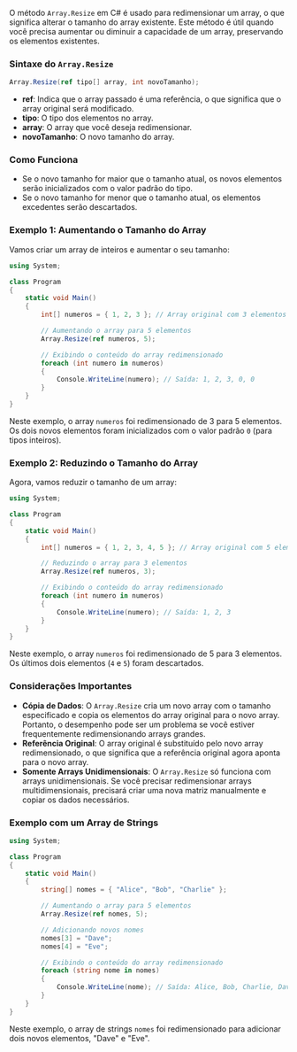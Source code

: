 O método `Array.Resize` em C# é usado para redimensionar um array, o que significa alterar o tamanho do array existente. Este método é útil quando você precisa aumentar ou diminuir a capacidade de um array, preservando os elementos existentes.

### Sintaxe do `Array.Resize`

```csharp
Array.Resize(ref tipo[] array, int novoTamanho);
```

- **ref**: Indica que o array passado é uma referência, o que significa que o array original será modificado.
- **tipo**: O tipo dos elementos no array.
- **array**: O array que você deseja redimensionar.
- **novoTamanho**: O novo tamanho do array.

### Como Funciona

- Se o novo tamanho for maior que o tamanho atual, os novos elementos serão inicializados com o valor padrão do tipo.
- Se o novo tamanho for menor que o tamanho atual, os elementos excedentes serão descartados.

### Exemplo 1: Aumentando o Tamanho do Array

Vamos criar um array de inteiros e aumentar o seu tamanho:

```csharp
using System;

class Program
{
    static void Main()
    {
        int[] numeros = { 1, 2, 3 }; // Array original com 3 elementos

        // Aumentando o array para 5 elementos
        Array.Resize(ref numeros, 5);

        // Exibindo o conteúdo do array redimensionado
        foreach (int numero in numeros)
        {
            Console.WriteLine(numero); // Saída: 1, 2, 3, 0, 0
        }
    }
}
```

Neste exemplo, o array `numeros` foi redimensionado de 3 para 5 elementos. Os dois novos elementos foram inicializados com o valor padrão `0` (para tipos inteiros).

### Exemplo 2: Reduzindo o Tamanho do Array

Agora, vamos reduzir o tamanho de um array:

```csharp
using System;

class Program
{
    static void Main()
    {
        int[] numeros = { 1, 2, 3, 4, 5 }; // Array original com 5 elementos

        // Reduzindo o array para 3 elementos
        Array.Resize(ref numeros, 3);

        // Exibindo o conteúdo do array redimensionado
        foreach (int numero in numeros)
        {
            Console.WriteLine(numero); // Saída: 1, 2, 3
        }
    }
}
```

Neste exemplo, o array `numeros` foi redimensionado de 5 para 3 elementos. Os últimos dois elementos (`4` e `5`) foram descartados.

### Considerações Importantes

- **Cópia de Dados**: O `Array.Resize` cria um novo array com o tamanho especificado e copia os elementos do array original para o novo array. Portanto, o desempenho pode ser um problema se você estiver frequentemente redimensionando arrays grandes.
- **Referência Original**: O array original é substituído pelo novo array redimensionado, o que significa que a referência original agora aponta para o novo array.
- **Somente Arrays Unidimensionais**: O `Array.Resize` só funciona com arrays unidimensionais. Se você precisar redimensionar arrays multidimensionais, precisará criar uma nova matriz manualmente e copiar os dados necessários.

### Exemplo com um Array de Strings

```csharp
using System;

class Program
{
    static void Main()
    {
        string[] nomes = { "Alice", "Bob", "Charlie" };

        // Aumentando o array para 5 elementos
        Array.Resize(ref nomes, 5);

        // Adicionando novos nomes
        nomes[3] = "Dave";
        nomes[4] = "Eve";

        // Exibindo o conteúdo do array redimensionado
        foreach (string nome in nomes)
        {
            Console.WriteLine(nome); // Saída: Alice, Bob, Charlie, Dave, Eve
        }
    }
}
```

Neste exemplo, o array de strings `nomes` foi redimensionado para adicionar dois novos elementos, "Dave" e "Eve".